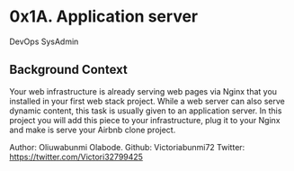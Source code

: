 # 0x1A. Application server
DevOps
SysAdmin

## Background Context

Your web infrastructure is already serving web pages via Nginx that you installed in your first web stack project. While a web server can also serve dynamic content, this task is usually given to an application server. In this project you will add this piece to your infrastructure, plug it to your Nginx and make is serve your Airbnb clone project.

Author:
Oliuwabunmi Olabode.
Github:
Victoriabunmi72
Twitter:
https://twitter.com/Victori32799425
